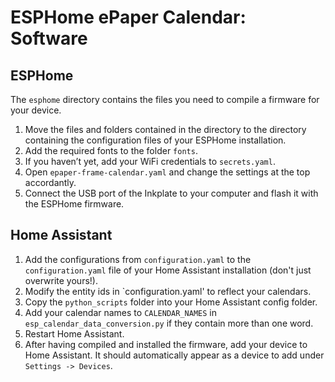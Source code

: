 # ESPHome ePaper Calendar: Software

## ESPHome
The `esphome` directory contains the files you need to compile a firmware for your device. 
1. Move the files and folders contained in the directory to the directory containing the configuration files of your ESPHome installation.
2. Add the required fonts to the folder `fonts`.
3. If you haven’t yet, add your WiFi credentials to `secrets.yaml`.
4. Open `epaper-frame-calendar.yaml` and change the settings at the top accordantly.
3. Connect the USB port of the Inkplate to your computer and flash it with the ESPHome firmware.

## Home Assistant
1. Add the configurations from `configuration.yaml` to the `configuration.yaml` file of your Home Assistant installation (don't just overwrite yours!).
2. Modify the entity ids in `configuration.yaml' to reflect your calendars. 
3. Copy the `python_scripts` folder into your Home Assistant config folder.
4. Add your calendar names to `CALENDAR_NAMES` in `esp_calendar_data_conversion.py` if they contain more than one word.
5. Restart Home Assistant.
6. After having compiled and installed the firmware, add your device to Home Assistant. It should automatically appear as a device to add under `Settings -> Devices`.
